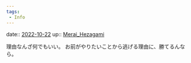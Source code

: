 ```yaml
---
tags:
 - Info
---
```


date:: [2022-10-22](Daily_Note/2022-10-22.md)
up:: [Merai_Hezagami](../Bar/Novel/Nacaria/Merai_Hezagami.md)

理由なんざ何でもいい。
お前がやりたいことから逃げる理由に、勝てるんなら。